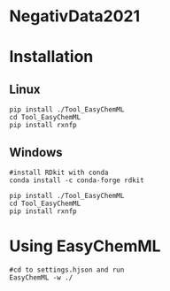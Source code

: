 # NegativData2021

# Installation

## Linux
		
	pip install ./Tool_EasyChemML
	cd Tool_EasyChemML
	pip install rxnfp
	
## Windows

	#install RDkit with conda
	conda install -c conda-forge rdkit

	pip install ./Tool_EasyChemML
	cd Tool_EasyChemML
	pip install rxnfp
	
# Using EasyChemML

	#cd to settings.hjson and run
	EasyChemML -w ./
